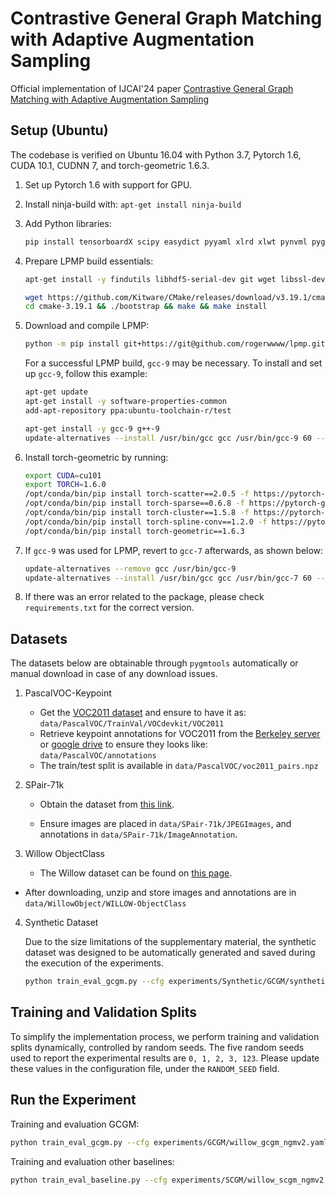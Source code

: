 # Contrastive General Graph Matching with Adaptive Augmentation Sampling
Official implementation of IJCAI'24 paper [Contrastive General Graph Matching with Adaptive Augmentation Sampling](https://arxiv.org/abs/2406.17199)

## Setup (Ubuntu)

The codebase is verified on Ubuntu 16.04 with Python 3.7, Pytorch 1.6, CUDA 10.1, CUDNN 7, and torch-geometric 1.6.3.

1. Set up Pytorch 1.6 with support for GPU.

2. Install ninja-build with: `apt-get install ninja-build`

3. Add Python libraries:

   ```bash
   pip install tensorboardX scipy easydict pyyaml xlrd xlwt pynvml pygmtools wandb
   ```

4. Prepare LPMP build essentials:

   ```bash
   apt-get install -y findutils libhdf5-serial-dev git wget libssl-dev

   wget https://github.com/Kitware/CMake/releases/download/v3.19.1/cmake-3.19.1.tar.gz && tar zxvf cmake-3.19.1.tar.gz
   cd cmake-3.19.1 && ./bootstrap && make && make install
   ```

5. Download and compile LPMP:

   ```bash
   python -m pip install git+https://git@github.com/rogerwwww/lpmp.git
   ```

   For a successful LPMP build, `gcc-9` may be necessary. To install and set up `gcc-9`, follow this example:

   ```bash
   apt-get update
   apt-get install -y software-properties-common
   add-apt-repository ppa:ubuntu-toolchain-r/test

   apt-get install -y gcc-9 g++-9
   update-alternatives --install /usr/bin/gcc gcc /usr/bin/gcc-9 60 --slave /usr/bin/g++ g++ /usr/bin/g++-9
   ```

6. Install torch-geometric by running:

   ```bash
   export CUDA=cu101
   export TORCH=1.6.0
   /opt/conda/bin/pip install torch-scatter==2.0.5 -f https://pytorch-geometric.com/whl/torch-${TORCH}+${CUDA}.html
   /opt/conda/bin/pip install torch-sparse==0.6.8 -f https://pytorch-geometric.com/whl/torch-${TORCH}+${CUDA}.html
   /opt/conda/bin/pip install torch-cluster==1.5.8 -f https://pytorch-geometric.com/whl/torch-${TORCH}+${CUDA}.html
   /opt/conda/bin/pip install torch-spline-conv==1.2.0 -f https://pytorch-geometric.com/whl/torch-${TORCH}+${CUDA}.html
   /opt/conda/bin/pip install torch-geometric==1.6.3
   ```

7. If `gcc-9` was used for LPMP, revert to `gcc-7` afterwards, as shown below:

   ```bash
   update-alternatives --remove gcc /usr/bin/gcc-9
   update-alternatives --install /usr/bin/gcc gcc /usr/bin/gcc-7 60 --slave /usr/bin/g++ g++ /usr/bin/g++-7
   ```

8. If there was an error related to the package, please check `requirements.txt` for the correct version.

## Datasets

The datasets below are obtainable through `pygmtools` automatically or manual download in case of any download issues.

1. PascalVOC-Keypoint

   - Get the [VOC2011 dataset](http://host.robots.ox.ac.uk/pascal/VOC/voc2011/index.html) and ensure to have it as: `data/PascalVOC/TrainVal/VOCdevkit/VOC2011`
   - Retrieve keypoint annotations for VOC2011 from the [Berkeley server](https://www2.eecs.berkeley.edu/Research/Projects/CS/vision/shape/poselets/voc2011_keypoints_Feb2012.tgz) or [google drive](https://drive.google.com/open?id=1D5o8rmnY1-DaDrgAXSygnflX5c-JyUWR) to ensure they looks like: `data/PascalVOC/annotations`
   - The train/test split is available in ``data/PascalVOC/voc2011_pairs.npz``

2. SPair-71k

   - Obtain the dataset from [this link](http://cvlab.postech.ac.kr/research/SPair-71k/).


   - Ensure images are placed in `data/SPair-71k/JPEGImages`, and annotations in `data/SPair-71k/ImageAnnotation`.

3. Willow ObjectClass

   - The Willow dataset can be found on [this page](http://www.di.ens.fr/willow/research/graphlearning/).


- After downloading, unzip and store images and annotations are in `data/WillowObject/WILLOW-ObjectClass`

4. Synthetic Dataset

   Due to the size limitations of the supplementary material, the synthetic dataset was designed to be automatically generated and saved during the execution of the experiments.

   ```bash
   python train_eval_gcgm.py --cfg experiments/Synthetic/GCGM/synthetic_gcgm.yaml
   ```

## Training and Validation Splits

To simplify the implementation process, we perform training and validation splits dynamically, controlled by random seeds. The five random seeds used to report the experimental results are `0, 1, 2, 3, 123`. Please update these values in the configuration file, under the `RANDOM_SEED` field.

## Run the Experiment

Training and evaluation GCGM:

```bash
python train_eval_gcgm.py --cfg experiments/GCGM/willow_gcgm_ngmv2.yaml
```

Training and evaluation other baselines:

```bash
python train_eval_baseline.py --cfg experiments/SCGM/willow_scgm_ngmv2.yaml
```